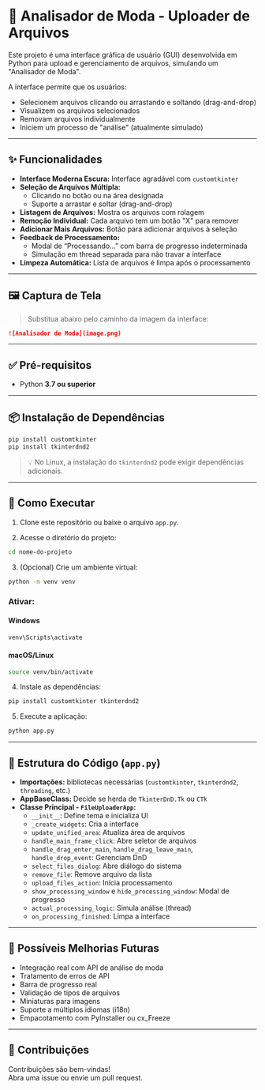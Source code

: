 # 📂 Analisador de Moda - Uploader de Arquivos

Este projeto é uma interface gráfica de usuário (GUI) desenvolvida em Python para upload e gerenciamento de arquivos, simulando um "Analisador de Moda".

A interface permite que os usuários:
- Selecionem arquivos clicando ou arrastando e soltando (drag-and-drop)
- Visualizem os arquivos selecionados
- Removam arquivos individualmente
- Iniciem um processo de "análise" (atualmente simulado)

---

## ✨ Funcionalidades

- **Interface Moderna Escura:** Interface agradável com `customtkinter`
- **Seleção de Arquivos Múltipla:**
  - Clicando no botão ou na área designada
  - Suporte a arrastar e soltar (drag-and-drop)
- **Listagem de Arquivos:** Mostra os arquivos com rolagem
- **Remoção Individual:** Cada arquivo tem um botão "X" para remover
- **Adicionar Mais Arquivos:** Botão para adicionar arquivos à seleção
- **Feedback de Processamento:**
  - Modal de “Processando...” com barra de progresso indeterminada
  - Simulação em thread separada para não travar a interface
- **Limpeza Automática:** Lista de arquivos é limpa após o processamento

---

## 🖼️ Captura de Tela

> Substitua abaixo pelo caminho da imagem da interface:

```markdown
![Analisador de Moda](image.png)
```

---

## ✅ Pré-requisitos

- Python **3.7 ou superior**

---

## 📦 Instalação de Dependências

```bash
pip install customtkinter
pip install tkinterdnd2
```

> 💡 No Linux, a instalação do `tkinterdnd2` pode exigir dependências adicionais.

---

## 🚀 Como Executar

1. Clone este repositório ou baixe o arquivo `app.py`.

2. Acesse o diretório do projeto:

```bash
cd nome-do-projeto
```

3. (Opcional) Crie um ambiente virtual:

```bash
python -m venv venv
```

### Ativar:

#### Windows
```bash
venv\Scripts\activate
```

#### macOS/Linux
```bash
source venv/bin/activate
```

4. Instale as dependências:

```bash
pip install customtkinter tkinterdnd2
```

5. Execute a aplicação:

```bash
python app.py
```

---

## 🧠 Estrutura do Código (`app.py`)

- **Importações:** bibliotecas necessárias (`customtkinter`, `tkinterdnd2`, `threading`, etc.)
- **AppBaseClass:** Decide se herda de `TkinterDnD.Tk` ou `CTk`
- **Classe Principal - `FileUploaderApp`:**
  - `__init__`: Define tema e inicializa UI
  - `_create_widgets`: Cria a interface
  - `update_unified_area`: Atualiza área de arquivos
  - `handle_main_frame_click`: Abre seletor de arquivos
  - `handle_drag_enter_main`, `handle_drag_leave_main`, `handle_drop_event`: Gerenciam DnD
  - `select_files_dialog`: Abre diálogo do sistema
  - `remove_file`: Remove arquivo da lista
  - `upload_files_action`: Inicia processamento
  - `show_processing_window` e `hide_processing_window`: Modal de progresso
  - `actual_processing_logic`: Simula análise (thread)
  - `on_processing_finished`: Limpa a interface

---

## 🔧 Possíveis Melhorias Futuras

- Integração real com API de análise de moda
- Tratamento de erros de API
- Barra de progresso real
- Validação de tipos de arquivos
- Miniaturas para imagens
- Suporte a múltiplos idiomas (i18n)
- Empacotamento com PyInstaller ou cx_Freeze

---

## 🤝 Contribuições

Contribuições são bem-vindas!  
Abra uma issue ou envie um pull request.
